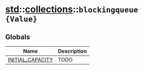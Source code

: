 # [std](./../../std.md)::[collections](./../collections.md)::`blockingqueue {Value}`
## Globals
|Name|Description|
|----|-----------|
|[INITIAL_CAPACITY](#todo)|TODO|
